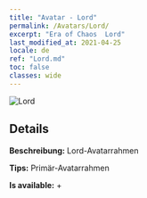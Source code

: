 ```yaml
---
title: "Avatar - Lord"
permalink: /Avatars/Lord/
excerpt: "Era of Chaos  Lord"
last_modified_at: 2021-04-25
locale: de
ref: "Lord.md"
toc: false
classes: wide
---
```

 ![Lord](/images/a/bg_head_mainView.png)

## Details

 **Beschreibung:** Lord-Avatarrahmen 

 **Tips:** Primär-Avatarrahmen 

 **Is available:**  + 

